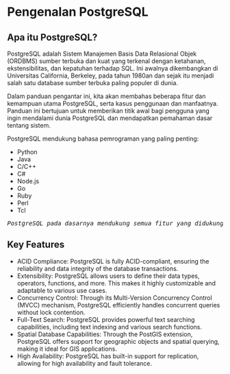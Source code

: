 # Pengenalan PostgreSQL

## Apa itu PostgreSQL?

PostgreSQL adalah Sistem Manajemen Basis Data Relasional Objek (ORDBMS) sumber terbuka dan kuat yang terkenal dengan ketahanan, ekstensibilitas, dan kepatuhan terhadap SQL. Ini awalnya dikembangkan di Universitas California, Berkeley, pada tahun 1980an dan sejak itu menjadi salah satu database sumber terbuka paling populer di dunia.

Dalam panduan pengantar ini, kita akan membahas beberapa fitur dan kemampuan utama PostgreSQL, serta kasus penggunaan dan manfaatnya. Panduan ini bertujuan untuk memberikan titik awal bagi pengguna yang ingin mendalami dunia PostgreSQL dan mendapatkan pemahaman dasar tentang sistem.

PostgreSQL mendukung bahasa pemrograman yang paling penting:

- Python
- Java
- C/C++
- C#
- Node.js
- Go
- Ruby
- Perl
- Tcl

<pre><i>PostgreSQL pada dasarnya mendukung semua fitur yang didukung sistem manajemen basis data lainnya.</i></pre>

## Key Features
- ACID Compliance: PostgreSQL is fully ACID-compliant, ensuring the reliability and data integrity of the database transactions.
- Extensibility: PostgreSQL allows users to define their data types, operators, functions, and more. This makes it highly customizable and adaptable to various use cases.
- Concurrency Control: Through its Multi-Version Concurrency Control (MVCC) mechanism, PostgreSQL efficiently handles concurrent queries without lock contention.
- Full-Text Search: PostgreSQL provides powerful text searching capabilities, including text indexing and various search functions.
- Spatial Database Capabilities: Through the PostGIS extension, PostgreSQL offers support for geographic objects and spatial querying, making it ideal for GIS applications.
- High Availability: PostgreSQL has built-in support for replication, allowing for high availability and fault tolerance.
